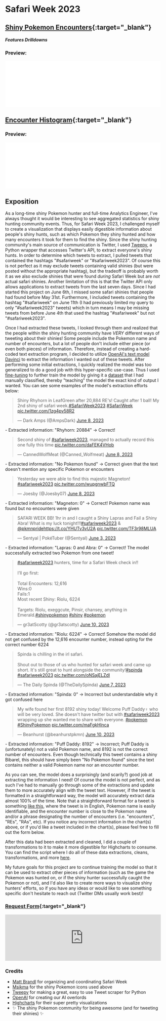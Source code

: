 # Safari Week 2023

## **[Shiny Pokemon Encounters](safariweek2023-mon-counts.html "Click to view graph in full"){:target="_blank"}**
##### Features Drilldowns

### Preview:
<div class="iframe-container">
  <iframe src="safariweek2023-mon-counts.html" width="100%" frameborder="0" loading="lazy" scrolling="no" title="Shiny Pokemon Encounters" allow="accelerometer; autoplay; encrypted-media; gyroscope; picture-in-picture" allowfullscreen> </iframe>
  <br>
</div>

## **[Encounter Histogram](safariweek2023-encounters.html "Click to view graph in full"){:target="_blank"}**

### Preview:
<div class="iframe-container">
  <iframe src="safariweek2023-encounters.html" width="100%" frameborder="0" loading="lazy" scrolling="no" title="Encounter Histogram" allow="accelerometer; autoplay; encrypted-media; gyroscope; picture-in-picture" allowfullscreen> </iframe>
  <br>
</div>

## **Exposition**
As a long-time shiny Pokemon hunter and full-time Analytics Engineer, I've always thought it would be interesting to see aggregated statistics for shiny hunting community events. Thus, for Safari Week 2023, I challenged myself to create a visualization that displays easily digestible information about people's shiny hunts, such as which Pokemon they shiny hunted and how many encounters it took for them to find the shiny. Since the shiny hunting community's main source of communication is Twitter, I used [Tweepy](https://www.tweepy.org/), a Python wrapper that accesses Twitter's API, to extract everyone's shiny hunts. In order to determine which tweets to extract, I pulled tweets that contained the hashtags "#safariweek" or "#safariweek2023". Of course this is not perfect as it may exclude tweets containing valid shinies (but were posted without the appropriate hashtag), but the tradeoff is probably worth it as we also exclude shinies that were found _during_ Safari Week but are _not_ actual safari shinies. Another limitation of this is that the Twitter API only allows applications to extract tweets from the last seven days. Since I had started this project on June 6th, I missed some safari shinies that people had found before May 31st. Furthermore, I included tweets containing the hashtag "#safariweek" on June 11th (I had previously limited my query to only "#safariweek2023" tweets) which in turn means I may be missing tweets from before June 4th that used the hashtag "#safariweek" but not "#safariweek2023". 

Once I had extracted these tweets, I looked through them and realized that the people within the shiny hunting community have _VERY_ different ways of tweeting about their shinies! Some people include the Pokemon name and number of encounters, but a lot of people don't include either piece (or even both pieces) of information. Therefore, instead of creating a hard-coded text extraction program, I decided to utilize [OpenAI's text model Davinci](https://platform.openai.com/docs/models/gpt-3-5) to extract the information I wanted out of these tweets. After performing some initial extractions, I quickly realized the model was too generalized to do a good job with this hyper-specific use-case. Thus I used [fine-tuning](https://platform.openai.com/docs/guides/fine-tuning) to further train the model by giving it a [dataset](https://github.com/abhoward/abhoward.github.io/blob/main/data/Pokemon/davinci_training_data_prepared.jsonl) that I had manually classified, thereby "teaching" the model the exact kind of output I wanted. You can see some examples of the model's extraction efforts below:

<blockquote class="twitter-tweet tw-align-center"><p lang="en" dir="ltr">Shiny Rhyhorn in LeafGreen after 20,884 RE&#39;s! Caught after 1 ball! My 2nd shiny of safari week.<a href="https://twitter.com/hashtag/SafariWeek2023?src=hash&amp;ref_src=twsrc%5Etfw">#SafariWeek2023</a> <a href="https://twitter.com/hashtag/SafariWeek?src=hash&amp;ref_src=twsrc%5Etfw">#SafariWeek</a> <a href="https://t.co/1zg4pv58R2">pic.twitter.com/1zg4pv58R2</a></p>&mdash; Dark Amps (@AmpsDark) <a href="https://twitter.com/AmpsDark/status/1666866526631366657?ref_src=twsrc%5Etfw">June 8, 2023</a></blockquote> <script async src="https://platform.twitter.com/widgets.js" charset="utf-8"></script>
- Extracted information: "Rhyhorn: 20884" &rarr; Correct!

<blockquote class="twitter-tweet tw-align-center"><p lang="en" dir="ltr">Second shiny of <a href="https://twitter.com/hashtag/safariweek2023?src=hash&amp;ref_src=twsrc%5Etfw">#safariweek2023</a>, managed to actually record this one fully this time <a href="https://t.co/daFEK4VHob">pic.twitter.com/daFEK4VHob</a></p>&mdash; CannedWolfMeat (@Canned_Wolfmeat) <a href="https://twitter.com/Canned_Wolfmeat/status/1666881224567029785?ref_src=twsrc%5Etfw">June 8, 2023</a></blockquote> <script async src="https://platform.twitter.com/widgets.js" charset="utf-8"></script>
- Extracted information: "No Pokemon found" &rarr; Correct given that the text doesn't mention any specific Pokemon or encounters

<blockquote class="twitter-tweet tw-align-center"><p lang="en" dir="ltr">Yesterday we were able to find this majestic Magneton! <a href="https://twitter.com/hashtag/safariweek2023?src=hash&amp;ref_src=twsrc%5Etfw">#safariweek2023</a> <a href="https://t.co/wupgnwbFTQ">pic.twitter.com/wupgnwbFTQ</a></p>&mdash; Joesby (@Joesby07) <a href="https://twitter.com/Joesby07/status/1666896353731960859?ref_src=twsrc%5Etfw">June 8, 2023</a></blockquote> <script async src="https://platform.twitter.com/widgets.js" charset="utf-8"></script>
- Extracted information: "Magneton: 0" &rarr; Correct! Pokemon name was found but no encounters were given

<blockquote class="twitter-tweet tw-align-center"><p lang="en" dir="ltr">SAFARI WEEK BB! 1hr in and I caught a Shiny Lapras and Fail a Shiny Abra! What is my luck tonight!!!<a href="https://twitter.com/hashtag/safariweek2023?src=hash&amp;ref_src=twsrc%5Etfw">#safariweek2023</a> &amp; <a href="https://twitter.com/pkmnpride?ref_src=twsrc%5Etfw">@pkmnpride</a><a href="https://t.co/YHUTv3vU2A">https://t.co/YHUTv3vU2A</a> <a href="https://t.co/TF3r98MLUA">pic.twitter.com/TF3r98MLUA</a></p>&mdash; Sentyal | PokéTuber (@Sentyal) <a href="https://twitter.com/Sentyal/status/1664869189193195521?ref_src=twsrc%5Etfw">June 3, 2023</a></blockquote> <script async src="https://platform.twitter.com/widgets.js" charset="utf-8"></script>
- Extracted information: "Lapras: 0 and Abra: 0" &rarr; Correct! The model successfully extracted two Pokemon from one tweet!

<blockquote class="twitter-tweet tw-align-center"><p lang="en" dir="ltr"><a href="https://twitter.com/hashtag/safariweek2023?src=hash&amp;ref_src=twsrc%5Etfw">#safariweek2023</a> hunters, time for a Safari Week check in!!<br><br>I’ll go first:<br><br>Total Encounters: 12,616<br>Wins:0<br>Fails:1<br>Most recent Shiny: Riolu, 6224<br><br>Targets: Riolu, exeggcute, Pinsir, chansey, anything in Emerald.<a href="https://twitter.com/hashtag/shinypokemon?src=hash&amp;ref_src=twsrc%5Etfw">#shinypokemon</a> <a href="https://twitter.com/hashtag/shiny?src=hash&amp;ref_src=twsrc%5Etfw">#shiny</a> <a href="https://twitter.com/hashtag/pokemon?src=hash&amp;ref_src=twsrc%5Etfw">#pokemon</a></p>&mdash; gr3atScotty (@gr3atscotty) <a href="https://twitter.com/gr3atscotty/status/1667624161915863040?ref_src=twsrc%5Etfw">June 10, 2023</a></blockquote> <script async src="https://platform.twitter.com/widgets.js" charset="utf-8"></script>
- Extracted information: "Riolu: 6224" &rarr; Correct! Somehow the model did not get confused by the 12,616 encounter number, instead opting for the correct number 6224

<blockquote class="twitter-tweet tw-align-center"><p lang="en" dir="ltr">Spinda is chilling in the irl safari. <br><br>Shout out to those of us who hunted for safari week and came up short. It&#39;s still great to hunt alongside the community!<a href="https://twitter.com/hashtag/spinda?src=hash&amp;ref_src=twsrc%5Etfw">#spinda</a> <a href="https://twitter.com/hashtag/safariweek2023?src=hash&amp;ref_src=twsrc%5Etfw">#safariweek2023</a> <a href="https://t.co/oNSajELZdI">pic.twitter.com/oNSajELZdI</a></p>&mdash; The Daily Spinda (@TheDailySpinda) <a href="https://twitter.com/TheDailySpinda/status/1666444624611647489?ref_src=twsrc%5Etfw">June 7, 2023</a></blockquote> <script async src="https://platform.twitter.com/widgets.js" charset="utf-8"></script>
- Extracted information: "Spinda: 0" &rarr; Incorrect but understandable why it got confused here

<blockquote class="twitter-tweet tw-align-center"><p lang="en" dir="ltr">My wife found her first 8192 shiny today! Welcome Puff Daddy♀ who will be very loved. She doesn&#39;t have twitter but with <a href="https://twitter.com/hashtag/safariweek2023?src=hash&amp;ref_src=twsrc%5Etfw">#safariweek2023</a> wrapping up she wanted me to share with everyone. <a href="https://twitter.com/hashtag/pokemon?src=hash&amp;ref_src=twsrc%5Etfw">#pokemon</a> <a href="https://twitter.com/hashtag/ShinyPokemon?src=hash&amp;ref_src=twsrc%5Etfw">#ShinyPokemon</a> <a href="https://t.co/maFgkHlnca">pic.twitter.com/maFgkHlnca</a></p>&mdash; Beanhurst (@beanhurstpkmn) <a href="https://twitter.com/beanhurstpkmn/status/1667459159942635520?ref_src=twsrc%5Etfw">June 10, 2023</a></blockquote> <script async src="https://platform.twitter.com/widgets.js" charset="utf-8"></script>
- Extracted information: "Puff Daddy: 8192" &rarr; Incorrect; Puff Daddy is (unfortunately) not a valid Pokemon name, and 8192 is not the correct number of encounters. Even though technically this tweet contains a shiny Bibarel, this should have simply been "No Pokemon found" since the text contains neither a valid Pokemon name nor an encounter number.

As you can see, the model does a surprisingly (and scarily?) good job at extracting the information I need! Of course the model is not perfect, and as such I've had to manually go through some of the extractions and update them to more accurately align with the tweet text. However, if the tweet is formatted in a straightforward way, the model will accurately extract data almost 100% of the time. Note that a straightforward format for a tweet is something [like this](https://twitter.com/norainthefuture/status/1666463331790782464), where the tweet is in English, Pokemon name is easily identifiable, and the encounter number is close to the Pokemon name and/or a phrase designating the number of encounters (i.e. "encounters", "REs", "RAs", etc). If you notice any incorrect information in the chart(s) above, or if you'd like a tweet included in the chart(s), please feel free to fill out the form below.

After this data had been extracted and cleaned, I did a couple of transformations to it to make it more digestible for Highcharts to consume. You can find the script where I do all of these data extractions, cleans, transformations, and more [here](https://github.com/abhoward/abhoward.github.io/blob/main/scripts/pokemon/shiny_pokemon_tweet_scraper.py).

My future goals for this project are to continue training the model so that it can be used to extract other pieces of information (such as the game the Pokemon was hunted on, or if the shiny hunter successfully caught the Pokemon or not), and I'd also like to create more ways to visualize shiny hunters' efforts, so if you have any ideas or would like to see something specific don't hesitate to reach out (Twitter DMs usually work best)!

### **[Request Form](https://docs.google.com/forms/d/e/1FAIpQLSeeM-nSVhPH26QaUweYJ2r2nH7ApT2Fe3gzslMFX_Oph-cWWw/viewform?usp=sf_link "Click to view form in full"){:target="_blank"}**
<div class="iframe-container">
  <iframe src="https://docs.google.com/forms/d/e/1FAIpQLSeeM-nSVhPH26QaUweYJ2r2nH7ApT2Fe3gzslMFX_Oph-cWWw/viewform?embedded=true" width="100%" frameborder="0" marginheight="0" marginwidth="0">Loading…</iframe>
  <br>
</div>

### **Credits**
- [Matt Brandl](https://twitter.com/TheAbsol) for organizing and coordinating Safari Week 
- [Msikma](https://msikma.github.io/pokesprite/) for the shiny Pokemon icons used above
- [Tweepy](https://www.tweepy.org/) for making a great, easy to use Tweet scraper for Python
- [OpenAI](https://openai.com/) for creating our AI overlords
- [Highcharts](https://www.highcharts.com/) for their super pretty visualizations
- ✨ The shiny Pokemon community for being awesome (and for tweeting their shinies) ✨